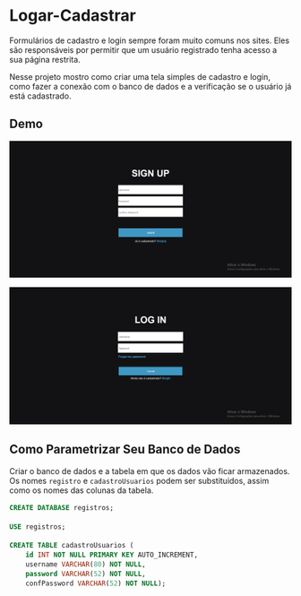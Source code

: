 # Logar-Cadastrar

Formulários de cadastro e login sempre foram muito comuns nos sites. Eles são responsáveis por permitir que um usuário registrado tenha acesso a sua página restrita.

Nesse projeto mostro como criar uma tela simples de cadastro e login, como fazer a conexão com o banco de dados e a verificação se o usuário já está cadastrado.

## Demo


![](https://github.com/jacksoncastilho/Logar-Cadastrar/blob/main/pictures/Captura%20de%20tela%202020-11-10%20075546.png)

![](https://github.com/jacksoncastilho/Logar-Cadastrar/blob/main/pictures/Captura%20de%20tela%202020-11-10%20075721.png)


## Como Parametrizar Seu Banco de Dados

Criar o banco de dados e a tabela em que os dados vão ficar armazenados. Os nomes ```registro``` e ```cadastroUsuarios``` podem ser substituidos, assim como os nomes das colunas da tabela.

```sql
CREATE DATABASE registros;

USE registros;

CREATE TABLE cadastroUsuarios (
    id INT NOT NULL PRIMARY KEY AUTO_INCREMENT,           
    username VARCHAR(80) NOT NULL,                       
    password VARCHAR(52) NOT NULL,                       
    confPassword VARCHAR(52) NOT NULL);

```
